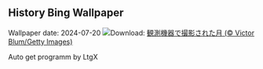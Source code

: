 ## History Bing Wallpaper
Wallpaper date: 2024-07-20
![](https://www.bing.com/th?id=OHR.MineralMoon_JA-JP2878137098_UHD.jpg&w=1000)Download: [観測機器で撮影された月 (© Victor Blum/Getty Images)](https://www.bing.com/th?id=OHR.MineralMoon_JA-JP2878137098_UHD.jpg)

Auto get programm by LtgX
